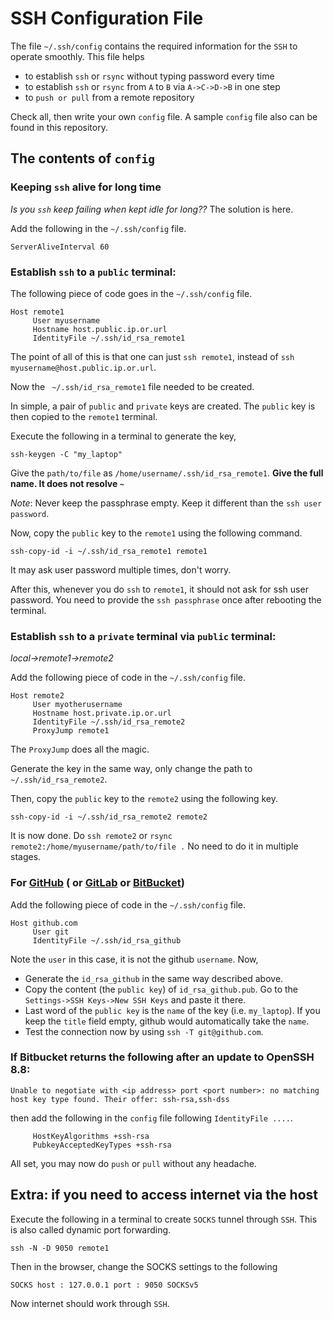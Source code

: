 # SSH Configuration File

The file `~/.ssh/config` contains the required information for the `SSH` to operate smoothly.
This file helps
- to establish `ssh` or `rsync` without typing password every time
- to establish `ssh` or `rsync` from `A` to `B` via `A->C->D->B` in one step
- to `push or pull` from a remote repository

Check all, then write your own `config` file. A sample `config` file also can be found in this
repository.

## The contents of `config`
### Keeping `ssh` alive for long time

*Is you `ssh` keep failing when kept idle for long??* The solution is here.

Add the following in the `~/.ssh/config` file.
```
ServerAliveInterval 60
```

### Establish `ssh` to a `public` terminal:

The following piece of code goes in the `~/.ssh/config` file.
```
Host remote1
     User myusername
     Hostname host.public.ip.or.url
     IdentityFile ~/.ssh/id_rsa_remote1
```

The point of all of this is that one can just `ssh remote1`, instead of `ssh myusername@host.public.ip.or.url`.

Now the ` ~/.ssh/id_rsa_remote1` file needed to be created.

In simple, a pair of `public` and `private` keys are created. The `public` key is then copied to the `remote1` terminal.

Execute the following in a terminal to generate the key,
```
ssh-keygen -C "my_laptop"
```
Give the `path/to/file` as `/home/username/.ssh/id_rsa_remote1`. **Give the full name. It does not resolve `~`**

*Note*: Never keep the passphrase empty. Keep it different than the `ssh user password`.

Now, copy the `public` key to the `remote1` using the following command.
```
ssh-copy-id -i ~/.ssh/id_rsa_remote1 remote1
```
It may ask user password multiple times, don't worry.

After this, whenever you do `ssh` to `remote1`, it should not ask for ssh user password. You need to provide the `ssh passphrase` once after rebooting the terminal.

### Establish `ssh` to a `private` terminal via `public` terminal:
*local->remote1->remote2*

Add the following piece of code in the `~/.ssh/config` file.
```
Host remote2
     User myotherusername
     Hostname host.private.ip.or.url
     IdentityFile ~/.ssh/id_rsa_remote2
     ProxyJump remote1
```

The `ProxyJump` does all the magic.

Generate the key in the same way, only change the path to `~/.ssh/id_rsa_remote2`.

Then, copy the `public` key to the `remote2` using the following key.
```
ssh-copy-id -i ~/.ssh/id_rsa_remote2 remote2
```

It is now done. Do `ssh remote2` or `rsync remote2:/home/myusername/path/to/file .` No need to do it in multiple stages.

### For [GitHub](github.com) ( or [GitLab](gitlab.com) or [BitBucket](bitbucket.org))

Add the following piece of code in the `~/.ssh/config` file.
```
Host github.com
     User git
     IdentityFile ~/.ssh/id_rsa_github
```

Note the `user` in this case, it is not the github `username`. Now,
- Generate the `id_rsa_github` in the same way described above.
- Copy the content (the `public key`) of `id_rsa_github.pub`. Go to the `Settings->SSH Keys->New SSH Keys` and paste it there.
- Last word of the `public key` is the `name` of the key (i.e. `my_laptop`). If you keep the `title` field empty, github would automatically take the `name`.
- Test the connection now by using `ssh -T git@github.com`.

### If Bitbucket returns the following after an update to OpenSSH 8.8:
```
Unable to negotiate with <ip address> port <port number>: no matching host key type found. Their offer: ssh-rsa,ssh-dss
```
then add the following in the `config` file following `IdentityFile ....`.
```
     HostKeyAlgorithms +ssh-rsa
     PubkeyAcceptedKeyTypes +ssh-rsa
```

All set, you may now do `push` or `pull` without any headache.


## Extra: if you need to access internet via the host

Execute the following in a terminal to create `SOCKS` tunnel through `SSH`. This is also called dynamic port forwarding.
```
ssh -N -D 9050 remote1
```

Then in the browser, change the SOCKS settings to the following
```
SOCKS host : 127.0.0.1 port : 9050 SOCKSv5
```

Now internet should work through `SSH`.
